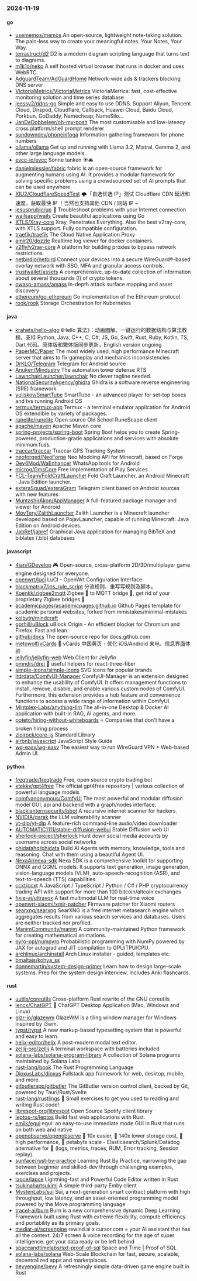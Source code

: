 ### 2024-11-19

#### go
* [usememos/memos](https://github.com/usememos/memos) An open-source, lightweight note-taking solution. The pain-less way to create your meaningful notes. Your Notes, Your Way.
* [terrastruct/d2](https://github.com/terrastruct/d2) D2 is a modern diagram scripting language that turns text to diagrams.
* [m1k1o/neko](https://github.com/m1k1o/neko) A self hosted virtual browser that runs in docker and uses WebRTC.
* [AdguardTeam/AdGuardHome](https://github.com/AdguardTeam/AdGuardHome) Network-wide ads & trackers blocking DNS server
* [VictoriaMetrics/VictoriaMetrics](https://github.com/VictoriaMetrics/VictoriaMetrics) VictoriaMetrics: fast, cost-effective monitoring solution and time series database
* [jeessy2/ddns-go](https://github.com/jeessy2/ddns-go) Simple and easy to use DDNS. Support Aliyun, Tencent Cloud, Dnspod, Cloudflare, Callback, Huawei Cloud, Baidu Cloud, Porkbun, GoDaddy, Namecheap, NameSilo...
* [JanDeDobbeleer/oh-my-posh](https://github.com/JanDeDobbeleer/oh-my-posh) The most customisable and low-latency cross platform/shell prompt renderer
* [sundowndev/phoneinfoga](https://github.com/sundowndev/phoneinfoga) Information gathering framework for phone numbers
* [ollama/ollama](https://github.com/ollama/ollama) Get up and running with Llama 3.2, Mistral, Gemma 2, and other large language models.
* [evcc-io/evcc](https://github.com/evcc-io/evcc) Sonne tanken ☀️🚘
* [danielmiessler/fabric](https://github.com/danielmiessler/fabric) fabric is an open-source framework for augmenting humans using AI. It provides a modular framework for solving specific problems using a crowdsourced set of AI prompts that can be used anywhere.
* [XIU2/CloudflareSpeedTest](https://github.com/XIU2/CloudflareSpeedTest) 🌩「自选优选 IP」测试 Cloudflare CDN 延迟和速度，获取最快 IP ！当然也支持其他 CDN / 网站 IP ~
* [jesusprubio/up](https://github.com/jesusprubio/up) 📶 Troubleshoot problems with your Internet connection
* [wailsapp/wails](https://github.com/wailsapp/wails) Create beautiful applications using Go
* [XTLS/Xray-core](https://github.com/XTLS/Xray-core) Xray, Penetrates Everything. Also the best v2ray-core, with XTLS support. Fully compatible configuration.
* [traefik/traefik](https://github.com/traefik/traefik) The Cloud Native Application Proxy
* [amir20/dozzle](https://github.com/amir20/dozzle) Realtime log viewer for docker containers.
* [v2fly/v2ray-core](https://github.com/v2fly/v2ray-core) A platform for building proxies to bypass network restrictions.
* [netbirdio/netbird](https://github.com/netbirdio/netbird) Connect your devices into a secure WireGuard®-based overlay network with SSO, MFA and granular access controls.
* [trustwallet/assets](https://github.com/trustwallet/assets) A comprehensive, up-to-date collection of information about several thousands (!) of crypto tokens.
* [owasp-amass/amass](https://github.com/owasp-amass/amass) In-depth attack surface mapping and asset discovery
* [ethereum/go-ethereum](https://github.com/ethereum/go-ethereum) Go implementation of the Ethereum protocol
* [rook/rook](https://github.com/rook/rook) Storage Orchestration for Kubernetes

#### java
* [krahets/hello-algo](https://github.com/krahets/hello-algo) 《Hello 算法》：动画图解、一键运行的数据结构与算法教程。支持 Python, Java, C++, C, C#, JS, Go, Swift, Rust, Ruby, Kotlin, TS, Dart 代码。简体版和繁体版同步更新，English version ongoing
* [PaperMC/Paper](https://github.com/PaperMC/Paper) The most widely used, high performance Minecraft server that aims to fix gameplay and mechanics inconsistencies
* [DrKLO/Telegram](https://github.com/DrKLO/Telegram) Telegram for Android source
* [Anuken/Mindustry](https://github.com/Anuken/Mindustry) The automation tower defense RTS
* [LawnchairLauncher/lawnchair](https://github.com/LawnchairLauncher/lawnchair) No clever tagline needed.
* [NationalSecurityAgency/ghidra](https://github.com/NationalSecurityAgency/ghidra) Ghidra is a software reverse engineering (SRE) framework
* [yuliskov/SmartTube](https://github.com/yuliskov/SmartTube) SmartTube - an advanced player for set-top boxes and tvs running Android OS
* [termux/termux-app](https://github.com/termux/termux-app) Termux - a terminal emulator application for Android OS extendible by variety of packages.
* [runelite/runelite](https://github.com/runelite/runelite) Open source Old School RuneScape client
* [apache/maven](https://github.com/apache/maven) Apache Maven core
* [spring-projects/spring-boot](https://github.com/spring-projects/spring-boot) Spring Boot helps you to create Spring-powered, production-grade applications and services with absolute minimum fuss.
* [traccar/traccar](https://github.com/traccar/traccar) Traccar GPS Tracking System
* [neoforged/NeoForge](https://github.com/neoforged/NeoForge) Neo Modding API for Minecraft, based on Forge
* [Dev4Mod/WaEnhancer](https://github.com/Dev4Mod/WaEnhancer) WhatsApp tools for Android
* [microg/GmsCore](https://github.com/microg/GmsCore) Free implementation of Play Services
* [FCL-Team/FoldCraftLauncher](https://github.com/FCL-Team/FoldCraftLauncher) Fold Craft Launcher, an Android Minecraft : Java Edition launcher.
* [exteraSquad/exteraGram](https://github.com/exteraSquad/exteraGram) Telegram client based on Android sources with new features
* [MuntashirAkon/AppManager](https://github.com/MuntashirAkon/AppManager) A full-featured package manager and viewer for Android
* [MovTery/ZalithLauncher](https://github.com/MovTery/ZalithLauncher) Zalith Launcher is a Minecraft launcher developed based on PojavLauncher, capable of running Minecraft: Java Edition on Android devices.
* [JabRef/jabref](https://github.com/JabRef/jabref) Graphical Java application for managing BibTeX and biblatex (.bib) databases

#### javascript
* [4ian/GDevelop](https://github.com/4ian/GDevelop) 🎮 Open-source, cross-platform 2D/3D/multiplayer game engine designed for everyone.
* [openwrt/luci](https://github.com/openwrt/luci) LuCI - OpenWrt Configuration Interface
* [blackmatrix7/ios_rule_script](https://github.com/blackmatrix7/ios_rule_script) 分流规则、重写写规则及脚本。
* [Koenkk/zigbee2mqtt](https://github.com/Koenkk/zigbee2mqtt) Zigbee 🐝 to MQTT bridge 🌉, get rid of your proprietary Zigbee bridges 🔨
* [academicpages/academicpages.github.io](https://github.com/academicpages/academicpages.github.io) Github Pages template for academic personal websites, forked from mmistakes/minimal-mistakes
* [kolbytn/mindcraft](https://github.com/kolbytn/mindcraft)
* [gorhill/uBlock](https://github.com/gorhill/uBlock) uBlock Origin - An efficient blocker for Chromium and Firefox. Fast and lean.
* [github/docs](https://github.com/github/docs) The open-source repo for docs.github.com
* [metowolf/vCards](https://github.com/metowolf/vCards) 📡️ vCards 中国黄页 - 优化 iOS/Android 来电、信息界面体验
* [jellyfin/jellyfin-web](https://github.com/jellyfin/jellyfin-web) Web Client for Jellyfin
* [pmndrs/drei](https://github.com/pmndrs/drei) 🥉 useful helpers for react-three-fiber
* [simple-icons/simple-icons](https://github.com/simple-icons/simple-icons) SVG icons for popular brands
* [ltdrdata/ComfyUI-Manager](https://github.com/ltdrdata/ComfyUI-Manager) ComfyUI-Manager is an extension designed to enhance the usability of ComfyUI. It offers management functions to install, remove, disable, and enable various custom nodes of ComfyUI. Furthermore, this extension provides a hub feature and convenience functions to access a wide range of information within ComfyUI.
* [Mintplex-Labs/anything-llm](https://github.com/Mintplex-Labs/anything-llm) The all-in-one Desktop & Docker AI application with built-in RAG, AI agents, and more.
* [poteto/hiring-without-whiteboards](https://github.com/poteto/hiring-without-whiteboards) ⭐️ Companies that don't have a broken hiring process
* [zloirock/core-js](https://github.com/zloirock/core-js) Standard Library
* [airbnb/javascript](https://github.com/airbnb/javascript) JavaScript Style Guide
* [wg-easy/wg-easy](https://github.com/wg-easy/wg-easy) The easiest way to run WireGuard VPN + Web-based Admin UI.

#### python
* [freqtrade/freqtrade](https://github.com/freqtrade/freqtrade) Free, open source crypto trading bot
* [xtekky/gpt4free](https://github.com/xtekky/gpt4free) The official gpt4free repository | various collection of powerful language models
* [comfyanonymous/ComfyUI](https://github.com/comfyanonymous/ComfyUI) The most powerful and modular diffusion model GUI, api and backend with a graph/nodes interface.
* [blacklanternsecurity/bbot](https://github.com/blacklanternsecurity/bbot) A recursive internet scanner for hackers.
* [NVIDIA/garak](https://github.com/NVIDIA/garak) the LLM vulnerability scanner
* [yt-dlp/yt-dlp](https://github.com/yt-dlp/yt-dlp) A feature-rich command-line audio/video downloader
* [AUTOMATIC1111/stable-diffusion-webui](https://github.com/AUTOMATIC1111/stable-diffusion-webui) Stable Diffusion web UI
* [sherlock-project/sherlock](https://github.com/sherlock-project/sherlock) Hunt down social media accounts by username across social networks
* [phidatahq/phidata](https://github.com/phidatahq/phidata) Build AI Agents with memory, knowledge, tools and reasoning. Chat with them using a beautiful Agent UI.
* [NexaAI/nexa-sdk](https://github.com/NexaAI/nexa-sdk) Nexa SDK is a comprehensive toolkit for supporting ONNX and GGML models. It supports text generation, image generation, vision-language models (VLM), auto-speech-recognition (ASR), and text-to-speech (TTS) capabilities.
* [ccxt/ccxt](https://github.com/ccxt/ccxt) A JavaScript / TypeScript / Python / C# / PHP cryptocurrency trading API with support for more than 100 bitcoin/altcoin exchanges
* [fixie-ai/ultravox](https://github.com/fixie-ai/ultravox) A fast multimodal LLM for real-time voice
* [openwrt-xiaomi/xmir-patcher](https://github.com/openwrt-xiaomi/xmir-patcher) Firmware patcher for Xiaomi routers
* [searxng/searxng](https://github.com/searxng/searxng) SearXNG is a free internet metasearch engine which aggregates results from various search services and databases. Users are neither tracked nor profiled.
* [ManimCommunity/manim](https://github.com/ManimCommunity/manim) A community-maintained Python framework for creating mathematical animations.
* [pyro-ppl/numpyro](https://github.com/pyro-ppl/numpyro) Probabilistic programming with NumPy powered by JAX for autograd and JIT compilation to GPU/TPU/CPU.
* [archlinux/archinstall](https://github.com/archlinux/archinstall) Arch Linux installer - guided, templates etc.
* [bmaltais/kohya_ss](https://github.com/bmaltais/kohya_ss)
* [donnemartin/system-design-primer](https://github.com/donnemartin/system-design-primer) Learn how to design large-scale systems. Prep for the system design interview. Includes Anki flashcards.

#### rust
* [uutils/coreutils](https://github.com/uutils/coreutils) Cross-platform Rust rewrite of the GNU coreutils
* [lencx/ChatGPT](https://github.com/lencx/ChatGPT) 🔮 ChatGPT Desktop Application (Mac, Windows and Linux)
* [glzr-io/glazewm](https://github.com/glzr-io/glazewm) GlazeWM is a tiling window manager for Windows inspired by i3wm.
* [typst/typst](https://github.com/typst/typst) A new markup-based typesetting system that is powerful and easy to learn.
* [helix-editor/helix](https://github.com/helix-editor/helix) A post-modern modal text editor.
* [zellij-org/zellij](https://github.com/zellij-org/zellij) A terminal workspace with batteries included
* [solana-labs/solana-program-library](https://github.com/solana-labs/solana-program-library) A collection of Solana programs maintained by Solana Labs
* [rust-lang/book](https://github.com/rust-lang/book) The Rust Programming Language
* [DioxusLabs/dioxus](https://github.com/DioxusLabs/dioxus) Fullstack app framework for web, desktop, mobile, and more.
* [gitbutlerapp/gitbutler](https://github.com/gitbutlerapp/gitbutler) The GitButler version control client, backed by Git, powered by Tauri/Rust/Svelte
* [rust-lang/rustlings](https://github.com/rust-lang/rustlings) 🦀 Small exercises to get you used to reading and writing Rust code!
* [librespot-org/librespot](https://github.com/librespot-org/librespot) Open Source Spotify client library
* [leptos-rs/leptos](https://github.com/leptos-rs/leptos) Build fast web applications with Rust.
* [emilk/egui](https://github.com/emilk/egui) egui: an easy-to-use immediate mode GUI in Rust that runs on both web and native
* [openobserve/openobserve](https://github.com/openobserve/openobserve) 🚀 10x easier, 🚀 140x lower storage cost, 🚀 high performance, 🚀 petabyte scale - Elasticsearch/Splunk/Datadog alternative for 🚀 (logs, metrics, traces, RUM, Error tracking, Session replay).
* [sunface/rust-by-practice](https://github.com/sunface/rust-by-practice) Learning Rust By Practice, narrowing the gap between beginner and skilled-dev through challenging examples, exercises and projects.
* [lapce/lapce](https://github.com/lapce/lapce) Lightning-fast and Powerful Code Editor written in Rust
* [tsukinaha/tsukimi](https://github.com/tsukinaha/tsukimi) A simple third-party Emby client
* [MystenLabs/sui](https://github.com/MystenLabs/sui) Sui, a next-generation smart contract platform with high throughput, low latency, and an asset-oriented programming model powered by the Move programming language
* [tracel-ai/burn](https://github.com/tracel-ai/burn) Burn is a new comprehensive dynamic Deep Learning Framework built using Rust with extreme flexibility, compute efficiency and portability as its primary goals.
* [mediar-ai/screenpipe](https://github.com/mediar-ai/screenpipe) rewind.ai x cursor.com = your AI assistant that has all the context. 24/7 screen & voice recording for the age of super intelligence. get your data ready or be left behind
* [spaceandtimelabs/sxt-proof-of-sql](https://github.com/spaceandtimelabs/sxt-proof-of-sql) Space and Time | Proof of SQL
* [solana-labs/solana](https://github.com/solana-labs/solana) Web-Scale Blockchain for fast, secure, scalable, decentralized apps and marketplaces.
* [bevyengine/bevy](https://github.com/bevyengine/bevy) A refreshingly simple data-driven game engine built in Rust
